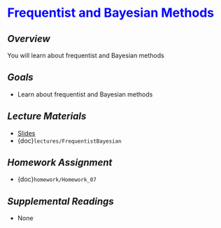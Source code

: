 # <span style="color: blue;"><b>Frequentist and Bayesian Methods</b></span>

## *Overview*
You will learn about frequentist and Bayesian methods

## *Goals*
* Learn about frequentist and Bayesian methods

## *Lecture Materials*
* [Slides](https://docs.google.com/presentation/d/1i9vv4J9iaAeiDIbI7y46tcSdteM9js9uiNpy5j2mF0E/edit?usp=sharing)
* {doc}`lectures/FrequentistBayesian`

## *Homework Assignment*
* {doc}`homework/Homework_07`

## *Supplemental Readings*
* None